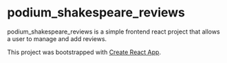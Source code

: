 # podium_shakespeare_reviews
podium_shakespeare_reviews is a simple frontend react project that allows a user to manage and add reviews.

This project was bootstrapped with [Create React App](https://github.com/facebookincubator/create-react-app).
